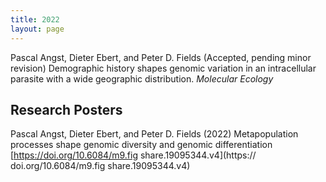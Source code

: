 ```yaml
---
title: 2022
layout: page
---
```


Pascal Angst, Dieter Ebert, and Peter D. Fields (Accepted, pending minor revision) Demographic history shapes genomic variation in an intracellular parasite with a wide geographic distribution. *Molecular Ecology*  

## Research Posters

Pascal Angst, Dieter Ebert, and Peter D. Fields (2022) Metapopulation processes shape genomic diversity and genomic differentiation [https://doi.org/10.6084/m9.fig share.19095344.v4](https:// doi.org/10.6084/m9.fig share.19095344.v4)  
